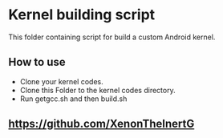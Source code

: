 # Kernel building script

 This folder containing script for build a custom Android kernel.

## How to use
 - Clone your kernel codes.
 - Clone this Folder to the kernel codes directory.
 - Run getgcc.sh and then build.sh

## https://github.com/XenonTheInertG 
 
